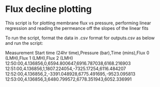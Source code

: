 # Flux decline plotting

This script is for plotting membrane flux vs pressure, performing linear regression and reading the permeance off 
the slopes of the linear fits

To run the script, format the data in .csv format for outputs.csv as below and run the script:

Measurement Start time (24hr time),Pressure (bar),Time (mins),Flux 0 (LMH),Flux 1 (LMH),Flux 2 (LMH)
12:50:00,4.136856,0,6594.800647,6916.787038,6168.216903
12:51:00,4.136856,1,1807.224054,-7325.17254,6116.484207
12:52:00,4.136856,2,-3391.048928,6775.491695,-9523.095813
12:53:00,4.136856,3,6480.799572,6778.351943,6052.336991
